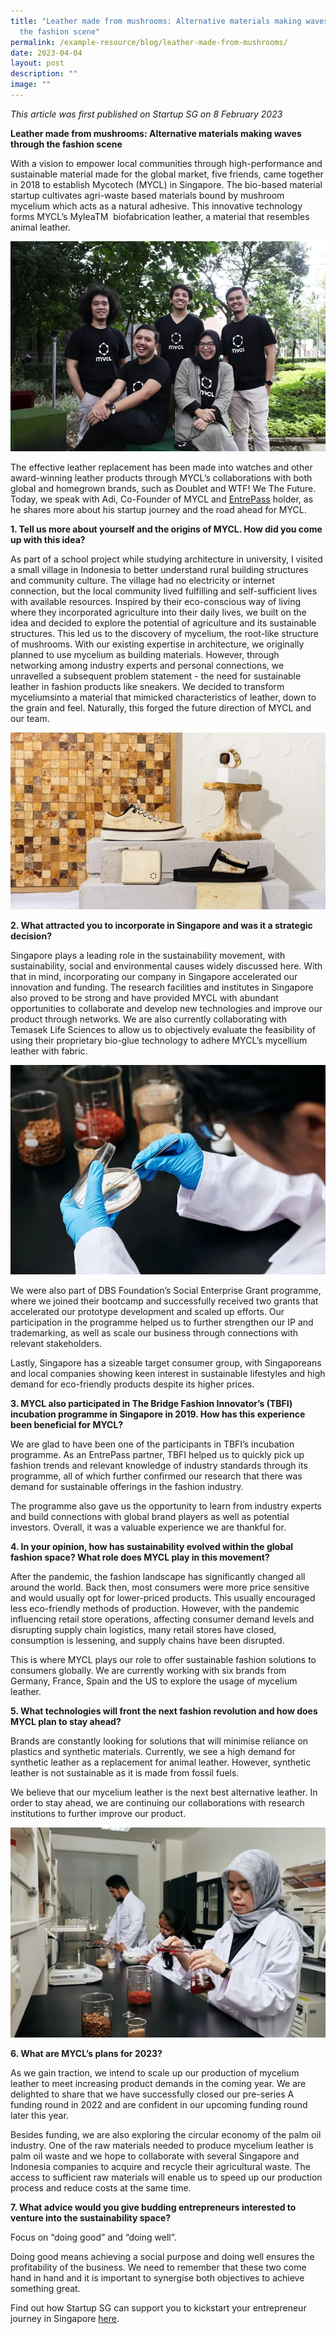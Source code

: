 ```yaml
---
title: "Leather made from mushrooms: Alternative materials making waves through
  the fashion scene"
permalink: /example-resource/blog/leather-made-from-mushrooms/
date: 2023-04-04
layout: post
description: ""
image: ""
---
```

*This article was first published on Startup SG on 8 February 2023*

      

**Leather made from mushrooms: Alternative materials making waves through the fashion scene**


With a vision to empower local communities through high-performance and sustainable material made for the global market, five friends, came together in 2018 to establish Mycotech (MYCL) in Singapore. The bio-based material startup cultivates agri-waste based materials bound by mushroom mycelium which acts as a natural adhesive. This innovative technology forms MYCL’s MyleaTM &nbsp;biofabrication leather, a material that resembles animal leather.

![Mycotech team photo](/images/entrepassarticle_mycotechteamphoto.png)

The effective leather replacement has been made into watches and other award-winning leather products through MYCL’s collaborations with both global and homegrown brands, such as Doublet and WTF! We The Future.
Today, we speak with Adi, Co-Founder of MYCL and [EntrePass](https://www.startupsg.gov.sg/programmes/30813/entrepass) holder, as he shares more about his startup journey and the road ahead for MYCL.

      

**1. Tell us more about yourself and the origins of MYCL. How did you come up with this idea?**

As part of a school project while studying architecture in university, I visited a small village in Indonesia to better understand rural building structures and community culture. The village had no electricity or internet connection, but the local community lived fulfilling and self-sufficient lives with available resources. Inspired by their eco-conscious way of living where they incorporated agriculture into their daily lives, we built on the idea and decided to explore the potential of agriculture and its sustainable structures. This led us to the discovery of mycelium, the root-like structure of mushrooms. With our existing expertise in architecture, we originally planned to use mycelium as building materials. However, through networking among industry experts and personal connections, we unravelled a subsequent problem statement - the need for sustainable leather in fashion products like sneakers. We decided to transform myceliumsinto a material that mimicked characteristics of leather, down to the grain and feel. Naturally, this forged the future direction of MYCL and our team.

![Mycotech Mycellium Product](/images/entrepassarticle_mycotechmycelliumproduct.png)

**2.	What attracted you to incorporate in Singapore and was it a strategic decision?**

Singapore plays a leading role in the sustainability movement, with sustainability, social and environmental causes widely discussed here. With that in mind, incorporating our company in Singapore accelerated our innovation and funding.
The research facilities and institutes in Singapore also proved to be strong and have provided MYCL with abundant opportunities to collaborate and develop new technologies and improve our product through networks. We are also currently collaborating with Temasek Life Sciences to allow us to objectively evaluate the feasibility of using their proprietary bio-glue technology to adhere MYCL’s mycellium leather with fabric.

![Mycotech Lab](/images/entrepassarticles_mycotechlab.png) 

We were also part of DBS Foundation’s Social Enterprise Grant programme, where we joined their bootcamp and successfully received two grants that accelerated our prototype development and scaled up efforts. Our participation in the programme helped us to further strengthen our IP and trademarking, as well as scale our business through connections with relevant stakeholders.

Lastly, Singapore has a sizeable target consumer group, with Singaporeans and local companies showing keen interest in sustainable lifestyles and high demand for eco-friendly products despite its higher prices.

**3. MYCL also participated in The Bridge Fashion Innovator’s (TBFI) incubation programme in Singapore in 2019. How has this experience been beneficial for MYCL?**

We are glad to have been one of the participants in TBFI’s incubation programme. As an EntrePass partner, TBFI helped us to quickly pick up fashion trends and relevant knowledge of industry standards through its programme, all of which further confirmed our research that there was demand for sustainable offerings in the fashion industry.

The programme also gave us the opportunity to learn from industry experts and build connections with global brand players as well as potential investors. Overall, it was a valuable experience we are thankful for.

**4.  In your opinion, how has sustainability evolved within the global fashion space? What role does MYCL play in this movement?**

After the pandemic, the fashion landscape has significantly changed all around the world. Back then, most consumers were more price sensitive and would usually opt for lower-priced products. This usually encouraged less eco-friendly methods of production. However, with the pandemic influencing retail store operations, affecting consumer demand levels and disrupting supply chain logistics, many retail stores have closed, consumption is lessening, and supply chains have been disrupted.

This is where MYCL plays our role to offer sustainable fashion solutions to consumers globally. We are currently working with six brands from Germany, France, Spain and the US to explore the usage of mycelium leather.

**5. What technologies will front the next fashion revolution and how does MYCL plan to stay ahead?**

Brands are constantly looking for solutions that will minimise reliance on plastics and synthetic materials. Currently, we see a high demand for synthetic leather as a replacement for animal leather. However, synthetic leather is not sustainable as it is made from fossil fuels.

We believe that our mycelium leather is the next best alternative leather. In order to stay ahead, we are continuing our collaborations with research institutions to further improve our product.

![Collaboration between MYCL and local research institution](/images/entrepassarticle_mycotechlab2.png)

**6. What are MYCL’s plans for 2023?**

As we gain traction, we intend to scale up our production of mycelium leather to meet increasing product demands in the coming year. We are delighted to share that we have successfully closed our pre-series A funding round in 2022 and are confident in our upcoming funding round later this year.

Besides funding, we are also exploring the circular economy of the palm oil industry. One of the raw materials needed to produce mycelium leather is palm oil waste and we hope to collaborate with several Singapore and Indonesia companies to acquire and recycle their agricultural waste. The access to sufficient raw materials will enable us to speed up our production process and reduce costs at the same time.

**7. What advice would you give budding entrepreneurs interested to venture into the sustainability space?**

Focus on “doing good” and “doing well”.

Doing good means achieving a social purpose and doing well ensures the profitability of the business. We need to remember that these two come hand in hand and it is important to synergise both objectives to achieve something great.

Find out how Startup SG can support you to kickstart your entrepreneur journey in Singapore [here](https://www.startupsg.gov.sg/programmes/30813/entrepass).